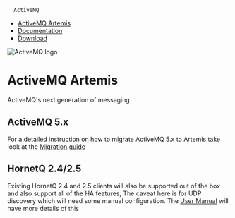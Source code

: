       ActiveMQ

*   [ActiveMQ Artemis](index.html)
*   [Documentation](docs.html)
*   [Download](download.html)

![ActiveMQ logo](images/activemq-logo.png)

ActiveMQ Artemis
================

ActiveMQ's next generation of messaging

ActiveMQ 5.x
------------

For a detailed instruction on how to migrate ActiveMQ 5.x to Artemis take look at the [Migration guide](migration/index.html)

HornetQ 2.4/2.5
---------------

Existing HornetQ 2.4 and 2.5 clients will also be supported out of the box and also support all of the HA features, The caveat here is for UDP discovery which will need some manual configuration. The [User Manual](docs.html) will have more details of this